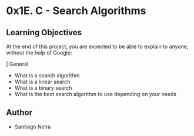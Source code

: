 # 0x1E. C - Search Algorithms

## Learning Objectives
At the end of this project, you are expected to be able to explain to anyone, without the help of Google:

| General
- What is a search algorithm
- What is a linear search
- What is a binary search
- What is the best search algorithm to use depending on your needs


## Author

* Santiago Neira